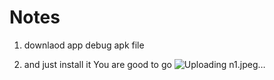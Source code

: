 # Notes

1. downlaod app debug apk file

2. and just install it You are good to go
![Uploading n1.jpeg…]()
